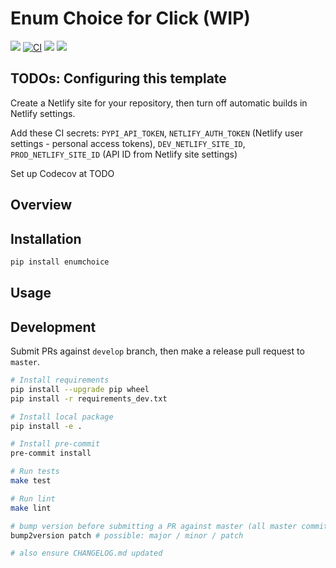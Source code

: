# Enum Choice for Click (WIP)

[![](https://img.shields.io/pypi/v/enumchoice.svg)](https://pypi.python.org/pypi/enumchoice)
[![CI](https://github.com/maximz/enumchoice/actions/workflows/ci.yaml/badge.svg?branch=master)](https://github.com/maximz/enumchoice/actions/workflows/ci.yaml)
[![](https://img.shields.io/badge/docs-here-blue.svg)](https://enumchoice.maximz.com)
[![](https://img.shields.io/github/stars/maximz/enumchoice?style=social)](https://github.com/maximz/enumchoice)

## TODOs: Configuring this template

Create a Netlify site for your repository, then turn off automatic builds in Netlify settings.

Add these CI secrets: `PYPI_API_TOKEN`, `NETLIFY_AUTH_TOKEN` (Netlify user settings - personal access tokens), `DEV_NETLIFY_SITE_ID`, `PROD_NETLIFY_SITE_ID` (API ID from Netlify site settings)

Set up Codecov at TODO

## Overview

## Installation

```bash
pip install enumchoice
```

## Usage

## Development

Submit PRs against `develop` branch, then make a release pull request to `master`.

```bash
# Install requirements
pip install --upgrade pip wheel
pip install -r requirements_dev.txt

# Install local package
pip install -e .

# Install pre-commit
pre-commit install

# Run tests
make test

# Run lint
make lint

# bump version before submitting a PR against master (all master commits are deployed)
bump2version patch # possible: major / minor / patch

# also ensure CHANGELOG.md updated
```
